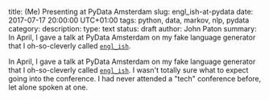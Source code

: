 title: (Me) Presenting at PyData Amsterdam
slug: engl_ish-at-pydata
date: 2017-07-17 20:00:00 UTC+01:00
tags: python, data, markov, nlp, pydata
category: 
description:
type: text
status: draft
author: John Paton
summary: In April, I gave a talk at PyData Amsterdam on my fake language generator that I oh-so-cleverly called [`engl_ish`](/posts/engl_ish). 

In April, I gave a talk at PyData Amsterdam on my fake language generator that I oh-so-cleverly called [`engl_ish`](/posts/engl_ish). I wasn't totally sure what to expect going into the conference. I had never attended a "tech" conference before, let alone spoken at one. 
